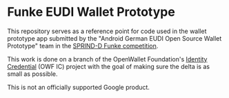 # Funke EUDI Wallet Prototype

This repository serves as a reference point for code used in the wallet prototype app submitted 
by the "Android German EUDI Open Source Wallet Prototype" team in the
[SPRIND-D Funke competition](https://www.sprind.org/en/challenges/eudi-wallet-prototypes/).

This work is done on a branch of the OpenWallet Foundation's [Identity Credential](https://github.com/openwallet-foundation-labs/identity-credential) (OWF IC)
project with the goal of making sure the delta is as small as possible.

This is not an officially supported Google product.